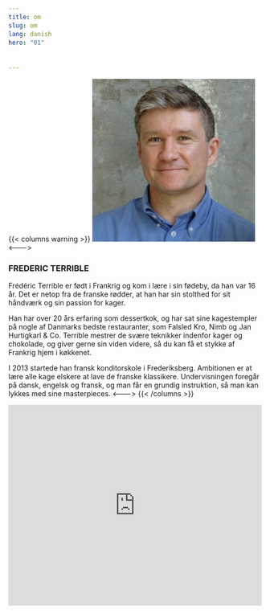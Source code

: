 ```yaml
---
title: om
slug: om
lang: danish
hero: "01"


---
```

{{< columns warning >}} 
![FREDERIC TERRIBLE](/images/ft.jpg)
<--->
### FREDERIC TERRIBLE

Frédéric Terrible er født i Frankrig og kom i lære i sin fødeby, da han var 16 år.
Det er netop fra de franske rødder, at han har sin stolthed for sit håndværk og sin passion for kager.

Han har over 20 års erfaring som dessertkok, og har sat sine kagestempler på nogle af Danmarks bedste restauranter, som Falsled Kro, Nimb og Jan Hurtigkarl & Co.
Terrible mestrer de svære teknikker indenfor kager og chokolade, og giver gerne sin viden videre, så du kan få et stykke af Frankrig hjem i køkkenet.

I 2013 startede han fransk konditorskole i Frederiksberg. Ambitionen er at lære alle kage elskere at lave de franske klassikere.
Undervisningen foregår på dansk, engelsk og fransk, og man får en grundig instruktion, så man kan lykkes med sine masterpieces.
<--->
{{< /columns >}} 


<iframe style="border: 0;" src="https://www.google.com/maps/embed?pb=!1m14!1m8!1m3!1d4499.5116191472725!2d12.548782949298808!3d55.675846371423454!3m2!1i1024!2i768!4f13.1!3m3!1m2!1s0x0%3A0x1ead0ad66eb0734c!2sTerrible+-+French+Pastry+School!5e0!3m2!1sda!2sdk!4v1514654025121" width="100%" height="400" frameborder="0" allowfullscreen="allowfullscreen"></iframe>


